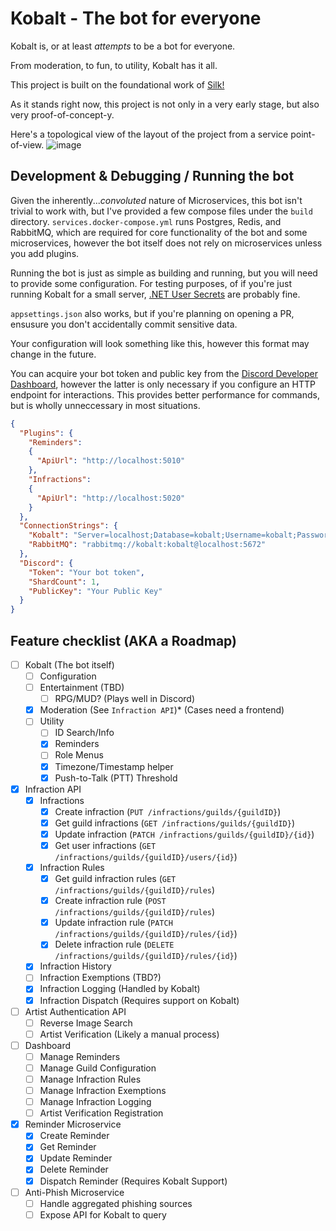 # Kobalt - The bot for everyone

Kobalt is, or at least *attempts* to be a bot for everyone.

From moderation, to fun, to utility, Kobalt has it all.

This project is built on the foundational work of [Silk!](https://silkbot.cc/src)

As it stands right now, this project is not only in a very early stage, but also very proof-of-concept-y.

Here's a topological view of the layout of the project from a service point-of-view.
![image](https://user-images.githubusercontent.com/42438262/235146588-d9f82610-665d-404c-a7b5-995bbd0ba23e.png)

## Development & Debugging / Running the bot

Given the inherently...*convoluted* nature of Microservices, this bot isn't trivial to work with, but I've provided a few compose files under the `build` directory. 
`services.docker-compose.yml` runs Postgres, Redis, and RabbitMQ, which are required for core functionality of the bot and some microservices, however the bot itself does not rely on microservices unless you add plugins.

Running the bot is just as simple as building and running, but you will need to provide some configuration. For testing purposes, of if you're just running Kobalt for a small server, [.NET User Secrets](https://learn.microsoft.com/en-us/aspnet/core/security/app-secrets?view=aspnetcore-7.0) are probably fine.

`appsettings.json` also works, but if you're planning on opening a PR, ensusure you don't accidentally commit sensitive data.

Your configuration will look something like this, however this format may change in the future. 

You can acquire your bot token and public key from the [Discord Developer Dashboard](https://discord.com/developers/applications), however the latter is only necessary if you configure an HTTP endpoint for interactions. This provides better performance for commands, but is wholly unneccessary in most situations.

```json
{
  "Plugins": {
    "Reminders":
    {
      "ApiUrl": "http://localhost:5010"
    },
    "Infractions":
    {
      "ApiUrl": "http://localhost:5020"
    }
  },
  "ConnectionStrings": {
    "Kobalt": "Server=localhost;Database=kobalt;Username=kobalt;Password=kobalt;",
    "RabbitMQ": "rabbitmq://kobalt:kobalt@localhost:5672"
  },
  "Discord": {
    "Token": "Your bot token",
    "ShardCount": 1,
    "PublicKey": "Your Public Key"
  }
}
```

## Feature checklist (AKA a Roadmap)

- [ ] Kobalt (The bot itself)
    - [ ] Configuration
    - [ ] Entertainment (TBD)
        - [ ] RPG/MUD? (Plays well in Discord)
    - [x] Moderation (See `Infraction API`)* (Cases need a frontend)
    - [ ] Utility
        - [ ] ID Search/Info
        - [x] Reminders
        - [ ] Role Menus
        - [x] Timezone/Timestamp helper
        - [x] Push-to-Talk (PTT) Threshold

- [x] Infraction API  
    - [x] Infractions
        - [x] Create infraction (`PUT /infractions/guilds/{guildID}`)
        - [x] Get guild infractions (`GET /infractions/guilds/{guildID}`)
        - [x] Update infraction (`PATCH /infractions/guilds/{guildID}/{id}`)
        - [x] Get user infractions (`GET /infractions/guilds/{guildID}/users/{id}`)
    - [x] Infraction Rules
        - [x] Get guild infraction rules (`GET /infractions/guilds/{guildID}/rules`)
        - [x] Create infraction rule (`POST /infractions/guilds/{guildID}/rules`)
        - [x] Update infraction rule (`PATCH /infractions/guilds/{guildID}/rules/{id}`)
        - [x] Delete infraction rule (`DELETE /infractions/guilds/{guildID}/rules/{id}`)
    - [x] Infraction History
    - [ ] Infraction Exemptions (TBD?)
    - [x] Infraction Logging (Handled by Kobalt)
    - [x] Infraction Dispatch (Requires support on Kobalt)

- [ ] Artist Authentication API
    - [ ] Reverse Image Search
    - [ ] Artist Verification (Likely a manual process)

- [ ] Dashboard
    - [ ] Manage Reminders
    - [ ] Manage Guild Configuration
    - [ ] Manage Infraction Rules
    - [ ] Manage Infraction Exemptions
    - [ ] Manage Infraction Logging
    - [ ] Artist Verification Registration

- [x] Reminder Microservice
    - [x] Create Reminder
    - [x] Get Reminder
    - [x] Update Reminder
    - [x] Delete Reminder
    - [x] Dispatch Reminder (Requires Kobalt Support)

- [ ] Anti-Phish Microservice
    - [ ] Handle aggregated phishing sources
    - [ ] Expose API for Kobalt to query
